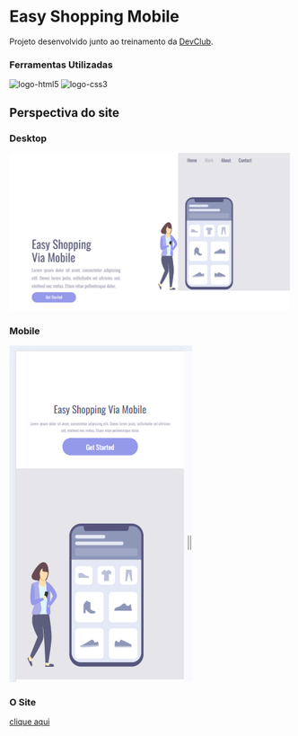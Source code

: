 <h1>Easy Shopping Mobile</h1>

<p>Projeto desenvolvido junto ao treinamento da <a href="https://rodolfomori.com.br/devclub">DevClub</a>.</p>

<h3>Ferramentas Utilizadas</h3>
<img src="https://img.shields.io/badge/HTML5-E34F26?style=for-the-badge&logo=html5&logoColor=white" alt="logo-html5">
<img src="https://img.shields.io/badge/CSS3-1572B6?style=for-the-badge&logo=css3&logoColor=white" alt="logo-css3">

<h2>Perspectiva do site</h2>
<h3>Desktop</h3>
<img src="https://github.com/EvandroJMoreira/Easy-Shopping-Mobile/blob/main/img/print01.png?raw=true" width=500px>
<h3>Mobile</h3>
<img src="https://github.com/EvandroJMoreira/Easy-Shopping-Mobile/blob/main/img/print02.png?raw=true" hight=300px>

<h3>O Site</h3>
<a href="https://evandrojmoreira.github.io/Easy-Shopping-Mobile/">clique aqui</a>
